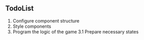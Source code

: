 ## TodoList

1. Configure component structure
2. Style components
3. Program the logic of the game
   3.1 Prepare necessary states
